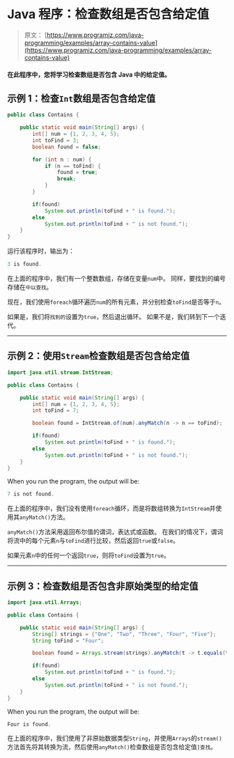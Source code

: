 # Java 程序：检查数组是否包含给定值

> 原文： [https://www.programiz.com/java-programming/examples/array-contains-value](https://www.programiz.com/java-programming/examples/array-contains-value)

#### 在此程序中，您将学习检查数组是否包含 Java 中的给定值。

## 示例 1：检查`Int`数组是否包含给定值

```java
public class Contains {

    public static void main(String[] args) {
        int[] num = {1, 2, 3, 4, 5};
        int toFind = 3;
        boolean found = false;

        for (int n : num) {
            if (n == toFind) {
                found = true;
                break;
            }
        }

        if(found)
            System.out.println(toFind + " is found.");
        else
            System.out.println(toFind + " is not found.");
    }
}
```

运行该程序时，输出为：

```java
3 is found.
```

在上面的程序中，我们有一个整数数组，存储在变量`num`中。 同样，要找到的编号存储在`中以查找`。

现在，我们使用`foreach`循环遍历`num`的所有元素，并分别检查`toFind`是否等于`n`。

如果是，我们将`找到的`设置为`true`，然后退出循环。 如果不是，我们转到下一个迭代。

* * *

## 示例 2：使用`Stream`检查数组是否包含给定值

```java
import java.util.stream.IntStream;

public class Contains {

    public static void main(String[] args) {
        int[] num = {1, 2, 3, 4, 5};
        int toFind = 7;

        boolean found = IntStream.of(num).anyMatch(n -> n == toFind);

        if(found)
            System.out.println(toFind + " is found.");
        else
            System.out.println(toFind + " is not found.");
    }
}
```

When you run the program, the output will be:

```java
7 is not found.
```

在上面的程序中，我们没有使用`foreach`循环，而是将数组转换为`IntStream`并使用其`anyMatch()`方法。

`anyMatch()`方法采用返回布尔值的谓词，表达式或函数。 在我们的情况下，谓词将流中的每个元素`n`与`toFind`进行比较，然后返回`true`或`false`。

如果元素`n`中的任何一个返回`true`，则将`toFind`设置为`true`。

* * *

## 示例 3：检查数组是否包含非原始类型的给定值

```java
import java.util.Arrays;

public class Contains {

    public static void main(String[] args) {
        String[] strings = {"One", "Two", "Three", "Four", "Five"};
        String toFind = "Four";

        boolean found = Arrays.stream(strings).anyMatch(t -> t.equals(toFind));

        if(found)
            System.out.println(toFind + " is found.");
        else
            System.out.println(toFind + " is not found.");
    }
}
```

When you run the program, the output will be:

```java
Four is found.
```

在上面的程序中，我们使用了非原始数据类型`String`，并使用`Arrays`的`stream()`方法首先将其转换为流，然后使用`anyMatch()`检查数组是否包含给定值`]查找`。